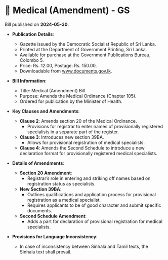 # 📄  Medical (Amendment) - GS

Bill published on **2024-05-30**.

- **Publication Details**:
  - Gazette issued by the Democratic Socialist Republic of Sri Lanka.
  - Printed at the Department of Government Printing, Sri Lanka.
  - Available for purchase at the Government Publications Bureau, Colombo 5.
  - Price: Rs. 12.00, Postage: Rs. 150.00.
  - Downloadable from www.documents.gov.lk.

- **Bill Information**:
  - Title: Medical (Amendment) Bill.
  - Purpose: Amends the Medical Ordinance (Chapter 105).
  - Ordered for publication by the Minister of Health.

- **Key Clauses and Amendments**:
  - **Clause 2**: Amends section 20 of the Medical Ordinance.
    - Provisions for registrar to enter names of provisionally registered specialists in a separate part of the register.
  - **Clause 3**: Introduces new section 39BA.
    - Allows for provisional registration of medical specialists.
  - **Clause 4**: Amends the Second Schedule to introduce a new declaration format for provisionally registered medical specialists.

- **Details of Amendments**:
  - **Section 20 Amendment**:
    - Registrar’s role in entering and striking off names based on registration status as specialists.
  - **New Section 39BA**:
    - Outlines qualifications and application process for provisional registration as a medical specialist.
    - Requires applicants to be of good character and submit specific documents.
  - **Second Schedule Amendment**:
    - Adds a part for declaration of provisional registration for medical specialists.

- **Provisions for Language Inconsistency**:
  - In case of inconsistency between Sinhala and Tamil texts, the Sinhala text shall prevail.
